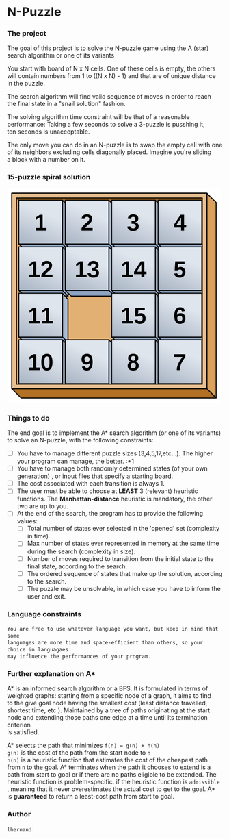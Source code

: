 # N-Puzzle

###  The project  
  
  The goal of this project is to solve the N-puzzle game using the A (star)   
search algorithm or one of its variants  

  You start with board of N x N cells.  One of these cells is empty, the others  
will contain numbers from 1 to ((N x N) - 1) and that are of unique distance  
in the puzzle.  

  The search algorithm will find valid sequence of moves in order to reach  
the final state in a "snail solution" fashion.

  The solving algorithm time constraint will be that of a reasonable  
performance:  Taking a few seconds to solve a 3-puzzle is pusshing it,  
ten seconds is unacceptable.  

  The only move you can do in an N-puzzle is to swap the empty cell with one  
of its neighbors excluding cells diagonally placed.  Imagine you're sliding  
a block with a number on it.  

###  15-puzzle spiral solution  

![15-puzzle spiral solution](/images/15_puzzle.svg.png)  

### Things to do  

  The end goal is to implement the A\* search algorithm (or one of its variants)  
to solve an N-puzzle, with the following constraints:  

- [ ] You have to manage different puzzle sizes (3,4,5,17,etc...).  The higher  
your program can manage, the better.  :+1  
- [ ] You have to manage both randomly determined states (of your own generation)
, or input files that specify a starting board.  
- [ ] The cost associated with each transition is always 1.  
- [ ] The user must be able to choose at __LEAST__ 3 (relevant) heuristic functions. 
The __Manhattan-distance__ heuristic is mandatory, the other two are up to you. 
- [ ] At the end of the search, the program has to provide the following values:  
	- [ ] Total number of states ever selected in the 'opened' set (complexity in time).  
	- [ ] Max number of states ever represented in memory at the same time during the search (complexity in size).  
	- [ ] Number of moves required to transition from the initial state to the final state, according to the search.  
	- [ ] The ordered sequence of states that make up the solution, according to the search.  
	- [ ] The puzzle may be unsolvable, in which case you have to inform the user and exit.  

### Language constraints  

	You are free to use whatever language you want, but keep in mind that some  
	languages are more time and space-efficient than others, so your choice in languagaes  
	may influence the performances of your program.  

###  Further explanation on A\*
	
  A\* is an informed search algorithm or a BFS.  It is formulated in terms of  
weighted graphs: starting from a specific node of a graph, it aims to find  
to the give goal node having the smallest cost (least distance travelled, 
shortest time, etc.).  Maintained by a tree of paths originating at the start  
node and extending those paths one edge at a time until its termination criterion  
is satisfied.  

  A\* selects the path that minimizes  ```f(n) = g(n) + h(n)```  
```g(n)``` is the cost of the path from the start node to ```n```  
```h(n)``` is a heuristic function that estimates the cost of the cheapest path  
from ```n``` to the goal. A* terminates when the path it chooses to extend is a   
path from start to goal or if there are no paths eligible to be extended.  The  
heuristic function is problem-specific.  if the heuristic function is ```admissible```  
, meaning that it never overestimates the actual cost to get to the goal.  A*  
is __guaranteed__ to return a least-cost path from start to goal.   
	


### Author  

```lhernand```  


